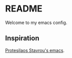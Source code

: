 # README

Welcome to my emacs config.

## Inspiration

[Protesilaos Stavrou's emacs](https://protesilaos.com/emacs/dotemacs#h:7b7b5898-09f7-4128-8af0-4041f67cb729).

